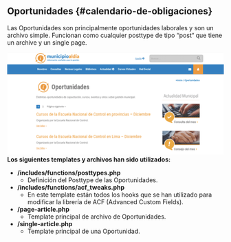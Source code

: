 ## Oportunidades {#calendario-de-obligaciones}

Las Oportunidades son principalmente oportunidades laborales y son un archivo simple. Funcionan como cualquier posttype de tipo “post“ que tiene un archive y un single page.

![](/assets/Oportunidades.png)**Los siguientes templates y archivos han sido utilizados:**

* **/includes/functions/posttypes.php**
  * Definición del Posttype de las Oportunidades.
* **/includes/functions/acf\_tweaks.php**
  * En este template están todos los hooks que se han utilizado para modificar la librería de ACF \(Advanced Custom Fields\).
* **/page-article.php**
  * Template principal de archivo de Oportunidades. 
* **/single-article.php**
  * Template principal de una Oportunidad. 



